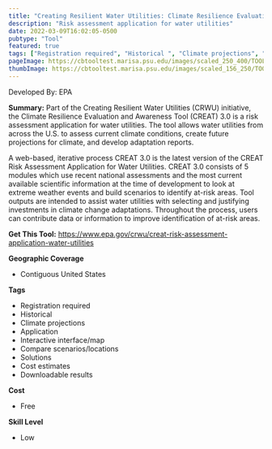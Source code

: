 ```yaml
---
title: "Creating Resilient Water Utilities: Climate Resilience Evaluation and Awareness Tool Risk Assessment Application for Water Utilities"
description: "Risk assessment application for water utilities"
date: 2022-03-09T16:02:05-0500
pubtype: "Tool"
featured: true
tags: ["Registration required", "Historical ", "Climate projections", "Application", "Interactive interface/map", "Compare scenarios/locations", "Solutions", "Cost estimates", "Downloadable results"]
pageImage: https://cbtooltest.marisa.psu.edu/images/scaled_250_400/TOOLID_8.1_ScreenCapture-1.png
thumbImage: https://cbtooltest.marisa.psu.edu/images/scaled_156_250/TOOLID_8.1_ScreenCapture-1.png
---
```

Developed By: EPA

**Summary:** Part of the Creating Resilient Water Utilities (CRWU) initiative, the Climate Resilience Evaluation and Awareness Tool (CREAT) 3.0 is a risk assessment application for water utilities. The tool allows water utilities from across the U.S. to assess current climate conditions, create future projections for climate, and develop adaptation reports.  

A web-based, iterative process CREAT 3.0 is the latest version of the CREAT Risk Assessment Application for Water Utilities. CREAT 3.0 consists of 5 modules which use recent national assessments and the most current available scientific information at the time of development to look at extreme weather events and build scenarios to identify at-risk areas. Tool outputs are intended to assist water utilities with selecting and justifying investments in climate change adaptations. Throughout the process, users can contribute data or information to improve identification of at-risk areas. 

__**Get This Tool:**__ https://www.epa.gov/crwu/creat-risk-assessment-application-water-utilities

__**Geographic Coverage**__
- Contiguous United States

__**Tags**__
-  Registration required
-  Historical 
-  Climate projections
-  Application
-  Interactive interface/map
-  Compare scenarios/locations
-  Solutions
-  Cost estimates
-  Downloadable results

__**Cost**__
- Free

__**Skill Level**__
- Low
